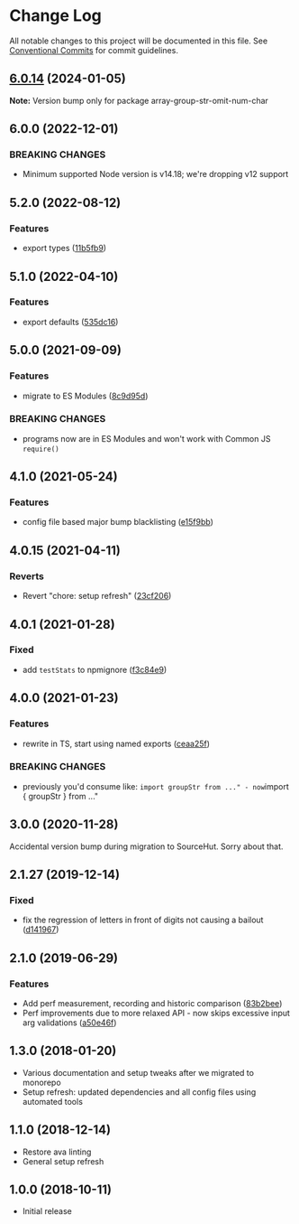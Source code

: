 # Change Log

All notable changes to this project will be documented in this file.
See [Conventional Commits](https://conventionalcommits.org) for commit guidelines.

## [6.0.14](https://github.com/codsen/codsen/compare/array-group-str-omit-num-char@6.0.13...array-group-str-omit-num-char@6.0.14) (2024-01-05)

**Note:** Version bump only for package array-group-str-omit-num-char

## 6.0.0 (2022-12-01)

### BREAKING CHANGES

- Minimum supported Node version is v14.18; we're dropping v12 support

## 5.2.0 (2022-08-12)

### Features

- export types ([11b5fb9](https://github.com/codsen/codsen/commit/11b5fb936ce20e0a77c3a09806773e1cd7695c50))

## 5.1.0 (2022-04-10)

### Features

- export defaults ([535dc16](https://github.com/codsen/codsen/commit/535dc169a3083da1768cfbee7b1dfb92051f7333))

## 5.0.0 (2021-09-09)

### Features

- migrate to ES Modules ([8c9d95d](https://github.com/codsen/codsen/commit/8c9d95d5dea0b769c2f070397141918a4893d575))

### BREAKING CHANGES

- programs now are in ES Modules and won't work with Common JS `require()`

## 4.1.0 (2021-05-24)

### Features

- config file based major bump blacklisting ([e15f9bb](https://github.com/codsen/codsen/commit/e15f9bba1c4fd5f847ac28b3f38fa6ee633f5dca))

## 4.0.15 (2021-04-11)

### Reverts

- Revert "chore: setup refresh" ([23cf206](https://github.com/codsen/codsen/commit/23cf206970a087ff0fa04e61f94d919f59ab3881))

## 4.0.1 (2021-01-28)

### Fixed

- add `testStats` to npmignore ([f3c84e9](https://github.com/codsen/codsen/commit/f3c84e95afc5514214312f913692d85b2e12eb29))

## 4.0.0 (2021-01-23)

### Features

- rewrite in TS, start using named exports ([ceaa25f](https://github.com/codsen/codsen/commit/ceaa25fb4f11a159dd0aa369a8f29461d884b42d))

### BREAKING CHANGES

- previously you'd consume like: `import groupStr from ..." - now`import { groupStr } from ..."

## 3.0.0 (2020-11-28)

Accidental version bump during migration to SourceHut. Sorry about that.

## 2.1.27 (2019-12-14)

### Fixed

- fix the regression of letters in front of digits not causing a bailout ([d141967](https://gitlab.com/codsen/codsen/commit/d14196750fa3b83d049bbd573fe0851ef150120f))

## 2.1.0 (2019-06-29)

### Features

- Add perf measurement, recording and historic comparison ([83b2bee](https://gitlab.com/codsen/codsen/commit/83b2bee))
- Perf improvements due to more relaxed API - now skips excessive input arg validations ([a50e46f](https://gitlab.com/codsen/codsen/commit/a50e46f))

## 1.3.0 (2018-01-20)

- Various documentation and setup tweaks after we migrated to monorepo
- Setup refresh: updated dependencies and all config files using automated tools

## 1.1.0 (2018-12-14)

- Restore ava linting
- General setup refresh

## 1.0.0 (2018-10-11)

- Initial release
